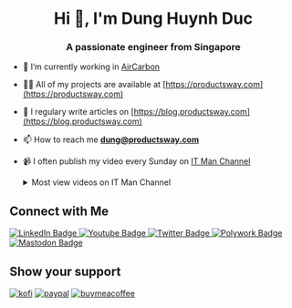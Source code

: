 <h1 align="center">Hi 👋, I'm Dung Huynh Duc</h1>
<h3 align="center">A passionate engineer from Singapore</h3>

- 🔭 I’m currently working in [AirCarbon](https://aircarbon.co)

- 👨‍💻 All of my projects are available at [https://productsway.com](https://productsway.com)

- 📝 I regulary write articles on [https://blog.productsway.com](https://blog.productsway.com)

- 📫 How to reach me **dung@productsway.com**

- 📹 I often publish my video every Sunday on [IT Man Channel](https://www.youtube.com/c/ITManVietnam)

  <details>
  <summary>Most view videos on IT Man Channel</summary>
  
  ## IT Man -  Zed Editor 101 - Ultimate Setup Guide: Vim Mode, Local AI, and Custom Keybindings
  Published at 2024-06-02T15:10:58Z
  
  [![IT Man -  Zed Editor 101 - Ultimate Setup Guide: Vim Mode, Local AI, and Custom Keybindings](https://i.ytimg.com/vi/NAk4tyfIM3A/mqdefault.jpg)](https://www.youtube.com/watch?v=NAk4tyfIM3A)
  
  
  
  ## IT Man - Tech #9 - Blockchain - DApp 101 - How to get started [Vietnamese]
  Published at 2021-08-15T08:13:08Z
  
  [![IT Man - Tech #9 - Blockchain - DApp 101 - How to get started [Vietnamese]](https://i.ytimg.com/vi/LXRgV99S0Zk/mqdefault.jpg)](https://www.youtube.com/watch?v=LXRgV99S0Zk)
  
  
  ## IT Man - Talk #33 NeoVim as IDE [Vietnamese]
  Published at 2023-03-12T06:20:50Z
  
  [![IT Man - Talk #33 NeoVim as IDE [Vietnamese]](https://i.ytimg.com/vi/dFi8CzvqkNE/mqdefault.jpg)](https://www.youtube.com/watch?v=dFi8CzvqkNE)
  
  
  ## IT Man - Tech #38 - Setting Up Your Own Free GPT-4 API with gpt4free-ts [Vietnamese]
  Published at 2023-06-11T06:34:17Z
  
  [![IT Man - Tech #38 - Setting Up Your Own Free GPT-4 API with gpt4free-ts [Vietnamese]](https://i.ytimg.com/vi/Z0ZUdFqvR_I/mqdefault.jpg)](https://www.youtube.com/watch?v=Z0ZUdFqvR_I)
  
  
  ## ITMan - Tech #17 - Moleculer - Progressive microservices framework for Node.js [Vietnamese]
  Published at 2022-03-27T08:30:16Z
  
  [![ITMan - Tech #17 - Moleculer - Progressive microservices framework for Node.js [Vietnamese]](https://i.ytimg.com/vi/peb2OflRu-4/mqdefault.jpg)](https://www.youtube.com/watch?v=peb2OflRu-4)
  
  
  
  ## IT Man - Talk #34 - Bye Bye #Docker Desktop [Vietnamese]
  Published at 2023-04-02T06:10:31Z
  
  [![IT Man - Talk #34 - Bye Bye #Docker Desktop [Vietnamese]](https://i.ytimg.com/vi/llThjxFb7KU/mqdefault.jpg)](https://www.youtube.com/watch?v=llThjxFb7KU)
  
  
  ## IT Man - Get to know GitHub Copilot Chat in #Neovim and be productive IMMEDIATELY
  Published at 2024-02-18T13:35:06Z
  
  [![IT Man - Get to know GitHub Copilot Chat in #Neovim and be productive IMMEDIATELY](https://i.ytimg.com/vi/sSih4khcstc/mqdefault.jpg)](https://www.youtube.com/watch?v=sSih4khcstc)
  
  
  ## IT Man - Tech #9 - Blockchain - DApp 101 - Know your tools [Vietnamese]
  Published at 2021-08-22T04:03:49Z
  
  [![IT Man - Tech #9 - Blockchain - DApp 101 - Know your tools [Vietnamese]](https://i.ytimg.com/vi/yagC-TUMNwo/mqdefault.jpg)](https://www.youtube.com/watch?v=yagC-TUMNwo)
  
  
  ## IT Man - Tech 36 - #gRPC 101 [Vietnamese]
  Published at 2023-04-30T06:36:13Z
  
  [![IT Man - Tech 36 - #gRPC 101 [Vietnamese]](https://i.ytimg.com/vi/S2zpdfXfNO8/mqdefault.jpg)](https://www.youtube.com/watch?v=S2zpdfXfNO8)
  
  
  ## IT Man - Talk #8 - Architecture for React applications 2021 [Vietnamese]
  Published at 2021-08-08T05:27:07Z
  
  [![IT Man - Talk #8 - Architecture for React applications 2021 [Vietnamese]](https://i.ytimg.com/vi/WMAo49ucGvA/mqdefault.jpg)](https://www.youtube.com/watch?v=WMAo49ucGvA)
  
  
  ## IT Man - Tech #9 - Blockchain - DApp 101 - ICO Smart Contract [Vietnamese]
  Published at 2021-09-05T01:43:04Z
  
  [![IT Man - Tech #9 - Blockchain - DApp 101 - ICO Smart Contract [Vietnamese]](https://i.ytimg.com/vi/9fmViThaMGk/mqdefault.jpg)](https://www.youtube.com/watch?v=9fmViThaMGk)
  
  
  ## IT Man - Tip #3 - Implement SEO with React [Vietnamese]
  Published at 2021-03-21T06:51:42Z
  
  [![IT Man - Tip #3 - Implement SEO with React [Vietnamese]](https://i.ytimg.com/vi/yVw7ryEqiuI/mqdefault.jpg)](https://www.youtube.com/watch?v=yVw7ryEqiuI)
  
  
  ## IT Man - Tech #5 - NextJS Mini Course - Part 1 [Vietnamese]
  Published at 2021-04-25T07:42:50Z
  
  [![IT Man - Tech #5 - NextJS Mini Course - Part 1 [Vietnamese]](https://i.ytimg.com/vi/CwjySicuyGQ/mqdefault.jpg)](https://www.youtube.com/watch?v=CwjySicuyGQ)
  
  
  
  ## IT Man - Tech #18 - Master React 18 in 10 minutes [Vietnamese]
  Published at 2022-04-17T03:50:12Z
  
  [![IT Man - Tech #18 - Master React 18 in 10 minutes [Vietnamese]](https://i.ytimg.com/vi/enYXn3AYhYQ/mqdefault.jpg)](https://www.youtube.com/watch?v=enYXn3AYhYQ)
  
  
  ## IT Man - Tech #9 - Blockchain - DApp 101 - Create your own NFT token [Vietnamese]
  Published at 2021-09-12T08:27:26Z
  
  [![IT Man - Tech #9 - Blockchain - DApp 101 - Create your own NFT token [Vietnamese]](https://i.ytimg.com/vi/_veIZBaHkSk/mqdefault.jpg)](https://www.youtube.com/watch?v=_veIZBaHkSk)
  
  
  ## IT Man - LazyVim Power User Guide
  Published at 2024-03-31T14:10:40Z
  
  [![IT Man - LazyVim Power User Guide](https://i.ytimg.com/vi/jveM3hZs_oI/mqdefault.jpg)](https://www.youtube.com/watch?v=jveM3hZs_oI)
  
  
  ## IT Man - Boost Your Neovim Productivity with GitHub Copilot Chat
  Published at 2024-02-04T12:09:45Z
  
  [![IT Man - Boost Your Neovim Productivity with GitHub Copilot Chat](https://i.ytimg.com/vi/6oOPGaKCd_Q/mqdefault.jpg)](https://www.youtube.com/watch?v=6oOPGaKCd_Q)

  
  </details>

<h2>Connect with Me</h2>

<div id="badges">
  <a href="https://www.linkedin.com/in/dunghd">
    <img src="https://img.shields.io/badge/LinkedIn-blue?style=for-the-badge&logo=linkedin&logoColor=white" alt="LinkedIn Badge"/>
  </a>
  <a href="https://www.youtube.com/c/ITManVietnam">
    <img src="https://img.shields.io/badge/YouTube-red?style=for-the-badge&logo=youtube&logoColor=white" alt="Youtube Badge"/>
  </a>
  <a href="https://www.twitter.com/jellydn">
    <img src="https://img.shields.io/badge/Twitter-blue?style=for-the-badge&logo=twitter&logoColor=white" alt="Twitter Badge"/>
  </a>
  <a href="https://cv.productsway.com">
    <img src="https://img.shields.io/badge/Polywork-blue?style=for-the-badge&logo=polywork&logoColor=white" alt="Polywork Badge"/>
  </a>
  <a rel="me" href="https://mastodon.online/@jellydn">
    <img src="https://img.shields.io/badge/Mastodon-blue?style=for-the-badge&logo=mastodon&logoColor=white" alt="Mastodon Badge"/>
  </a>
</div>

<h2>Show your support</h2>

[![kofi](https://img.shields.io/badge/Ko--fi-F16061?style=for-the-badge&logo=ko-fi&logoColor=white)](https://ko-fi.com/dunghd)
[![paypal](https://img.shields.io/badge/PayPal-00457C?style=for-the-badge&logo=paypal&logoColor=white)](https://paypal.me/dunghd)
[![buymeacoffee](https://img.shields.io/badge/Buy_Me_A_Coffee-FFDD00?style=for-the-badge&logo=buy-me-a-coffee&logoColor=black)](https://www.buymeacoffee.com/dunghd)
